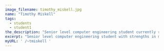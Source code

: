 ```yaml
---
image_filename: timothy_miskell.jpg
name: "Timothy Miskell"
tags:
  - students
  - student1
the_description: "Senior level computer engineering student currently researching the implementation of a plugin to interface with the MD-SAL layer of the OpenDaylight controller in the context of SDN and NFV for the purpose of Traffic Engineering and Traffic Measurement.  Past developments have included, network traffic modeling as a set of Poisson processes with the aid of Mininet, as well as generating a network traffic map with the aid of REST API calls to the OpenDaylight controller."
excerpt: "Senior level computer engineering student with strengths in mathematical based engineering from co-op experience in computational modeling interested in research and development. Currently conducting a six month co-op until January 2016."
myURL: ' /~tmiskell '
---
```

